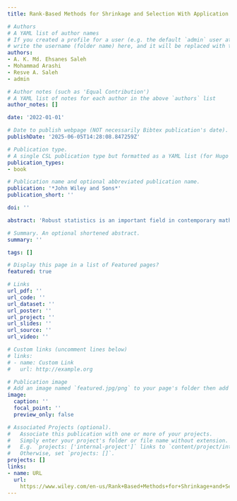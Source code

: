 ```yaml
---
title: Rank-Based Methods for Shrinkage and Selection With Application to Machine Learning

# Authors
# A YAML list of author names
# If you created a profile for a user (e.g. the default `admin` user at `content/authors/admin/`), 
# write the username (folder name) here, and it will be replaced with their full name and linked to their profile.
authors:
- A. K. Md. Ehsanes Saleh
- Mohammad Arashi
- Resve A. Saleh
- admin

# Author notes (such as 'Equal Contribution')
# A YAML list of notes for each author in the above `authors` list
author_notes: []

date: '2022-01-01'

# Date to publish webpage (NOT necessarily Bibtex publication's date).
publishDate: '2025-06-05T14:28:08.847259Z'

# Publication type.
# A single CSL publication type but formatted as a YAML list (for Hugo requirements).
publication_types:
- book

# Publication name and optional abbreviated publication name.
publication: '*John Wiley and Sons*'
publication_short: ''

doi: ''

abstract: 'Robust statistics is an important field in contemporary mathematics and applied statistical methods. Rank-Based Methods for Shrinkage and Selection: With Application to Machine Learning describes techniques to produce higher quality data analysis in shrinkage and subset selection to obtain parsimonious models with outlier-free prediction. This book is intended for statisticians, economists, biostatisticians, data scientists and graduate students.'

# Summary. An optional shortened abstract.
summary: ''

tags: []

# Display this page in a list of Featured pages?
featured: true

# Links
url_pdf: ''
url_code: ''
url_dataset: ''
url_poster: ''
url_project: ''
url_slides: ''
url_source: ''
url_video: ''

# Custom links (uncomment lines below)
# links:
# - name: Custom Link
#   url: http://example.org

# Publication image
# Add an image named `featured.jpg/png` to your page's folder then add a caption below.
image:
  caption: ''
  focal_point: ''
  preview_only: false

# Associated Projects (optional).
#   Associate this publication with one or more of your projects.
#   Simply enter your project's folder or file name without extension.
#   E.g. `projects: ['internal-project']` links to `content/project/internal-project/index.md`.
#   Otherwise, set `projects: []`.
projects: []
links:
- name: URL
  url: 
    https://www.wiley.com/en-us/Rank+Based+Methods+for+Shrinkage+and+Selection:+With+Application+to+Machine+Learning-p-9781119625391
---
```



